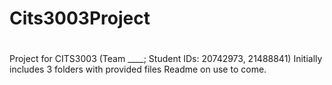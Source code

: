 # Cits3003Project
#
Project for CITS3003 (Team ____; Student IDs: 20742973, 21488841)
Initially includes 3 folders with provided files
Readme on use to come.
